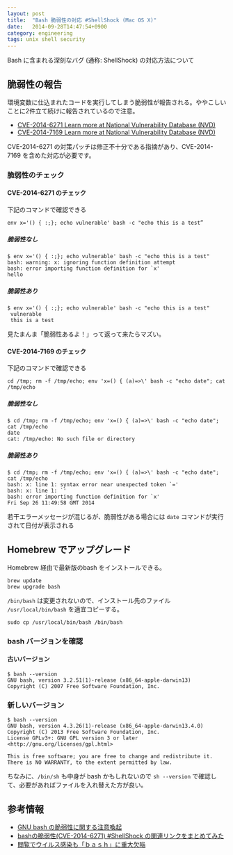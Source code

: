 ```yaml
---
layout: post
title:  "Bash 脆弱性の対応 #ShellShock (Mac OS X)"
date:   2014-09-28T14:47:54+0900
category: engineering
tags: unix shell security
---
```


Bash に含まれる深刻なバグ (通称: ShellShock) の対応方法について

## 脆弱性の報告

環境変数に仕込まれたコードを実行してしまう脆弱性が報告される。ややこしいことに2件立て続けに報告されているので注意。

- [CVE-2014-6271 Learn more at National Vulnerability Database (NVD)](http://cve.mitre.org/cgi-bin/cvename.cgi?name=CVE-2014-6271)
- [CVE-2014-7169 Learn more at National Vulnerability Database (NVD)](http://cve.mitre.org/cgi-bin/cvename.cgi?name=CVE-2014-7169)

CVE-2014-6271 の対策パッチは修正不十分である指摘があり、CVE-2014-7169 を含めた対応が必要です。

### 脆弱性のチェック

#### CVE-2014-6271 のチェック

下記のコマンドで確認できる

```
env x='() { :;}; echo vulnerable' bash -c "echo this is a test”
```

##### 脆弱性なし

```
$ env x='() { :;}; echo vulnerable' bash -c "echo this is a test"
bash: warning: x: ignoring function definition attempt
bash: error importing function definition for `x'
hello
```

##### 脆弱性あり

```
$ env x='() { :;}; echo vulnerable' bash -c "echo this is a test"
 vulnerable
 this is a test
```

見たまんま「脆弱性あるよ！」って返って来たらマズい。

#### CVE-2014-7169 のチェック

下記のコマンドで確認できる

```
cd /tmp; rm -f /tmp/echo; env 'x=() { (a)=>\' bash -c "echo date"; cat /tmp/echo
```

##### 脆弱性なし

```
$ cd /tmp; rm -f /tmp/echo; env 'x=() { (a)=>\' bash -c "echo date"; cat /tmp/echo
date
cat: /tmp/echo: No such file or directory
```

##### 脆弱性あり

```
$ cd /tmp; rm -f /tmp/echo; env 'x=() { (a)=>\' bash -c "echo date"; cat /tmp/echo
bash: x: line 1: syntax error near unexpected token `='
bash: x: line 1: `'
bash: error importing function definition for `x'
Fri Sep 26 11:49:58 GMT 2014
```

若干エラーメッセージが混じるが、脆弱性がある場合には `date` コマンドが実行されて日付が表示される

## Homebrew でアップグレード

Homebrew 経由で最新版のbash をインストールできる。

```
brew update
brew upgrade bash
```

`/bin/bash` は変更されないので、インストール先のファイル `/usr/local/bin/bash` を適宜コピーする。

```
sudo cp /usr/local/bin/bash /bin/bash
```

### bash バージョンを確認

#### 古いバージョン

```
$ bash --version
GNU bash, version 3.2.51(1)-release (x86_64-apple-darwin13)
Copyright (C) 2007 Free Software Foundation, Inc.

```

### 新しいバージョン

```
$ bash --version
GNU bash, version 4.3.26(1)-release (x86_64-apple-darwin13.4.0)
Copyright (C) 2013 Free Software Foundation, Inc.
License GPLv3+: GNU GPL version 3 or later <http://gnu.org/licenses/gpl.html>

This is free software; you are free to change and redistribute it.
There is NO WARRANTY, to the extent permitted by law.

```

ちなみに、`/bin/sh` も中身が bash かもしれないので `sh --version` で確認して、必要があればファイルを入れ替えた方が良い。

## 参考情報

- [GNU bash の脆弱性に関する注意喚起](https://www.jpcert.or.jp/at/2014/at140037.html)
- [bashの脆弱性(CVE-2014-6271) #ShellShock の関連リンクをまとめてみた](http://d.hatena.ne.jp/Kango/20140925/1411612246)
- [閲覧でウイルス感染も「ｂａｓｈ」に重大欠陥](http://www3.nhk.or.jp/news/html/20140927/k10014922101000.html)
